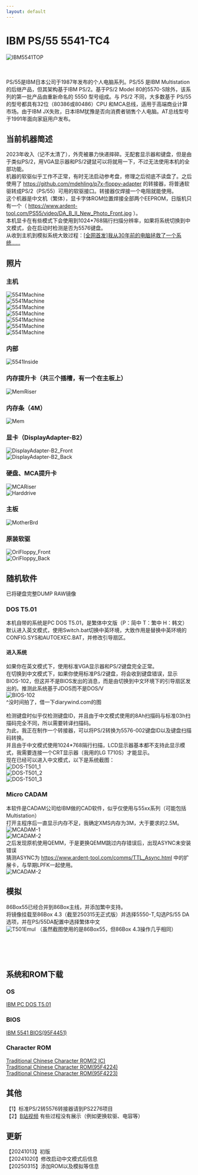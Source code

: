 ```yaml
---
layout: default
---
```


# IBM PS/55 5541-TC4
![IBM5541TOP](./5541.jpg)<br /><br /><br />


PS/55是IBM日本公司于1987年发布的个人电脑系列。PS/55 是IBM Multistation的后继产品，但其架构基于IBM PS/2。基于PS/2 Model 80的5570-S除外，该系列的第一批产品由重新命名的 5550 型号组成。与 PS/2 不同，大多数基于 PS/55 的型号都具有32位（80386或80486）CPU 和MCA总线，适用于高端商业计算市场。由于IBM JX失败，日本IBM犹豫是否向消费者销售个人电脑。AT总线型号于1991年面向家庭用户发布。<br />

## 当前机器简述
2023年收入（记不太清了），外壳被暴力快递摔碎。无配套显示器和键盘，但是由于类似PS/2，用VGA显示器和PS/2键鼠可以将就用一下，不过无法使用本机的全部功能。<br />
机器的软驱似乎工作不正常，有时无法启动参考盘，修理之后彻底不读盘了。之后使用了 https://github.com/mdehling/p7x-floppy-adapter 的转接器，将普通软驱转成PS/2（PS/55）可用的软驱接口。转接器仅焊接一个电阻就能使用。<br />
这个机器是中文机（繁体），显卡字体ROM位置焊接全部两个EEPROM，日版机只有一个（ https://www.ardent-tool.com/PS55/video/DA_B_II_New_Photo_Front.jpg ）。<br />
本机显卡在有些模式下会使用到1024*768隔行扫描分辨率，如果将系统切换到中文模式，会在启动时检测是否为5576键盘。<br />
从收到主机到模拟系统大致过程：[[全网首发]我从30年前的电脑拯救了一个系统......](https://www.bilibili.com/video/BV1eiRYYfEU7)<br/>

## 照片
### 主机
![5541Machine](./P1030930.JPG)<br />
![5541Machine](./P1030931.JPG)<br />
![5541Machine](./P1030932.JPG)<br />
![5541Machine](./P1030933.JPG)<br />
![5541Machine](./P1030934.JPG)<br />
![5541Machine](./P1030935.JPG)<br />
![5541Machine](./P1030936.JPG)<br />
### 内部
![5541Inside](./P1030938.JPG)<br />
### 内存提升卡（共三个插槽，有一个在主板上）
![MemRiser](./P1030939.JPG)<br />
### 内存条（4M）
![Mem](./P1030940.JPG)<br />
### 显卡（DisplayAdapter-B2）
![DisplayAdapter-B2_Front](./P1030941.JPG)<br />
![DisplayAdapter-B2_Back](./P1030942.JPG)<br />
### 硬盘、MCA提升卡
![MCARiser](./P1030943.JPG)<br />
![Harddrive](./P1030945.JPG)<br />
### 主板
![MotherBrd](./P1030946.JPG)<br />
### 原装软驱
![OriFloppy_Front](./P1030949.JPG)<br />
![OriFloppy_Back](./P1030950.JPG)<br />

## 随机软件
已将硬盘完整DUMP RAW镜像<br />
### DOS T5.01
本机自带的系统是PC DOS T5.01，是繁体中文版（P：简中  T：繁中  H：韩文）<br />
默认进入英文模式，使用Switch.bat切换中英环境，大致作用是替换中英环境的CONFIG.SYS和AUTOEXEC.BAT，并修改引导扇区。<br />
#### 进入系统
如果你在英文模式下，使用标准VGA显示器和PS/2键盘完全正常。<br />
在切换到中文模式下，如果你使用标准PS/2键盘，将会收到键盘错误，显示BIOS-102，但这并不是BIOS发出的消息，而是由切换到中文环境下的引导扇区发出的。推测此系统基于JDOS而不是DOS/V<br />
![BIOS-102](./ibmps55t_9.jpg)<br />
^没时间拍了，借一下diarywind.com的图<br /><br />
检测键盘时似乎仅检测键盘ID，并且由于中文模式使用的8Ah扫描码与标准03h扫描码完全不同，所以需要转译扫描码。<br />
为此，我正在制作一个转接器，可以将PS/2转换为5576-002键盘ID以及键盘扫描码转换。<br />
并且由于中文模式使用1024*768隔行扫描，LCD显示器基本都不支持此显示模式，我需要连接一个CRT显示器（我用的LG T710S）才能显示。<br />
现在已经可以进入中文模式，以下是系统截图：<br />
![DOS-T501_1](./sc2.bmp)<br />
![DOS-T501_2](./sc3.bmp)<br />
![DOS-T501_3](./sc4.bmp)<br />
### Micro CADAM
本软件是CADAM公司给IBM做的CAD软件，似乎仅使用与55xx系列（可能包括Multistation）<br />
打开主程序后一直显示内存不足，我确定XMS内存为3M，大于要求的2.5M。<br />
![MCADAM-1](./sc5.bmp)<br />
![MCADAM-2](./sc6.bmp)<br />
之后发现原机使用QEMM，于是更换QEMM跳过内存错误后，出现ASYNC未安装错误<br />
猜测ASYNC为 https://www.ardent-tool.com/comms/TTL_Async.html 中的扩展卡，与早期LPFK一起使用。<br />
![MCADAM-2](./wsc1.png)<br />

## 模拟
86Box55已经合并到86Box主线，并添加繁中支持。<br />
将镜像挂载至86Box 4.3（截至250315无正式版）并选择5550-T,勾选PS/55 DA选项，并在PS/55DA配置中选择繁体中文<br />
![T501Emul](./wsc2.png) （虽然截图使用的是86Box55，但86Box 4.3操作几乎相同）<br />
<br /><br /><br /><br />

## 系统和ROM下载
### OS
[IBM PC DOS T5.01](https://archive.org/details/pcdost-5-sys-harddisk-img)<br />
### BIOS
[IBM 5541 BIOS(95F4451)](./files/BIOS_95F4451.BIN)<br />
### Character ROM
[Traditional Chinese Character ROM(2 IC)](./files/FONT_FULL.BIN)<br />
[Traditional Chinese Character ROM(95F4224)](./files/FONT_95F4224_U11.BIN)<br />
[Traditional Chinese Character ROM(95F4223)](./files/FONT_95F4223_U12.BIN)<br />

## 其他
【1】标准PS/2转5576转接器请到PS2276项目<br />
【2】[B站视频](https://www.bilibili.com/video/BV1eiRYYfEU7) 有些过程没有展示（例如更换软驱、电容等）<br />

## 更新
【20241013】初版<br />
【20241020】修改启动中文模式后信息<br />
【20250315】添加ROM以及模拟等信息<br />